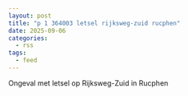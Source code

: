 ```yaml
---
layout: post
title: "p 1 364003 letsel rijksweg-zuid rucphen"
date: 2025-09-06
categories: 
  - rss
tags: 
  - feed
---
```


Ongeval met letsel op Rijksweg-Zuid in Rucphen

